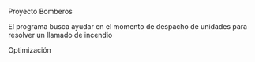 Proyecto Bomberos

El programa busca ayudar en el momento de despacho de unidades para resolver un llamado de incendio

Optimización